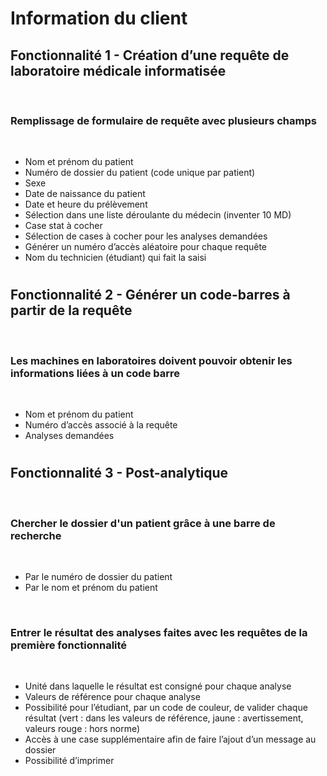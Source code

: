 # Information du client

## Fonctionnalité 1 - Création d’une requête de laboratoire médicale informatisée

<br />

### Remplissage de formulaire de requête avec plusieurs champs

<br />

* Nom et prénom du patient
* Numéro de dossier du patient (code unique par patient)
* Sexe
* Date de naissance du patient
* Date et heure du prélèvement
* Sélection dans une liste déroulante du médecin (inventer 10 MD)
* Case stat à cocher
* Sélection de cases à cocher pour les analyses demandées
* Générer un numéro d’accès aléatoire pour chaque requête
* Nom du technicien (étudiant) qui fait la saisi

#

## Fonctionnalité 2 - Générer un code-barres à partir de la requête

<br />

### Les machines en laboratoires doivent pouvoir obtenir les informations liées à un code barre

<br />

* Nom et prénom du patient 
* Numéro d’accès associé à la requête
* Analyses demandées

#

## Fonctionnalité 3 - Post-analytique

<br />

### Chercher le dossier d'un patient grâce à une barre de recherche

<br />

* Par le numéro de dossier du patient 
* Par le nom et prénom du patient
  
<br />

### Entrer le résultat des analyses faites avec les requêtes de la première fonctionnalité

<br />

* Unité dans laquelle le résultat est consigné pour chaque analyse
* Valeurs de référence pour chaque analyse
* Possibilité pour l’étudiant, par un code de couleur, de valider chaque résultat (vert : dans les valeurs de référence, jaune : avertissement, valeurs rouge : hors norme)
* Accès à une case supplémentaire afin de faire l’ajout d’un message au dossier
* Possibilité d’imprimer
